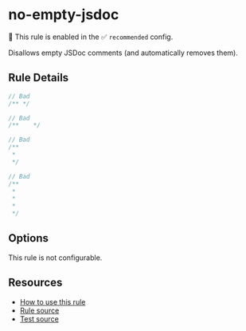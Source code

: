 # no-empty-jsdoc

💼 This rule is enabled in the ✅ `recommended` config.

Disallows empty JSDoc comments (and automatically removes them).

<!-- end auto-generated rule header -->

## Rule Details

```ts
// Bad
/** */
```

```ts
// Bad
/**    */
```

```ts
// Bad
/**
 *
 */
```

```ts
// Bad
/**
 *
 *
 *
 */
```

## Options

This rule is not configurable.

## Resources

- [How to use this rule](https://complete-ts.github.io/eslint-plugin-complete)
- [Rule source](https://github.com/complete-ts/complete/blob/main/packages/eslint-plugin-complete/src/rules/no-empty-jsdoc.ts)
- [Test source](https://github.com/complete-ts/complete/blob/main/packages/eslint-plugin-complete/tests/rules/no-empty-jsdoc.test.ts)
